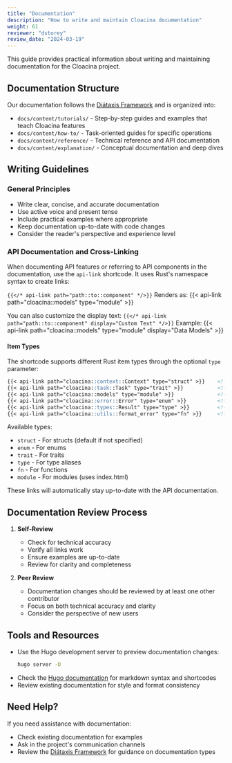 ```yaml
---
title: "Documentation"
description: "How to write and maintain Cloacina documentation"
weight: 61
reviewer: "dstorey"
review_date: "2024-03-19"
---
```



This guide provides practical information about writing and maintaining documentation for the Cloacina project.

## Documentation Structure

Our documentation follows the [Diátaxis Framework](https://diataxis.fr/) and is organized into:
- `docs/content/tutorials/` - Step-by-step guides and examples that teach Cloacina features
- `docs/content/how-to/` - Task-oriented guides for specific operations
- `docs/content/reference/` - Technical reference and API documentation
- `docs/content/explanation/` - Conceptual documentation and deep dives

## Writing Guidelines

### General Principles
- Write clear, concise, and accurate documentation
- Use active voice and present tense
- Include practical examples where appropriate
- Keep documentation up-to-date with code changes
- Consider the reader's perspective and experience level

### API Documentation and Cross-Linking

When documenting API features or referring to API components in the documentation, use the `api-link` shortcode. It uses Rust's namespace syntax to create links:

`{{</* api-link path="path::to::component" */>}}`
Renders as: {{< api-link path="cloacina::models" type="module" >}}

You can also customize the display text:
`{{</* api-link path="path::to::component" display="Custom Text" */>}}`
Example: {{< api-link path="cloacina::models" type="module" display="Data Models" >}}

#### Item Types

The shortcode supports different Rust item types through the optional `type` parameter:

```markdown
{{< api-link path="cloacina::context::Context" type="struct" >}}    <!-- For structs -->
{{< api-link path="cloacina::task::Task" type="trait" >}}           <!-- For traits -->
{{< api-link path="cloacina::models" type="module" >}}              <!-- For modules -->
{{< api-link path="cloacina::error::Error" type="enum" >}}          <!-- For enums -->
{{< api-link path="cloacina::types::Result" type="type" >}}         <!-- For type aliases -->
{{< api-link path="cloacina::utils::format_error" type="fn" >}}     <!-- For functions -->
```

Available types:
- `struct` - For structs (default if not specified)
- `enum` - For enums
- `trait` - For traits
- `type` - For type aliases
- `fn` - For functions
- `module` - For modules (uses index.html)

These links will automatically stay up-to-date with the API documentation.

## Documentation Review Process

1. **Self-Review**
   - Check for technical accuracy
   - Verify all links work
   - Ensure examples are up-to-date
   - Review for clarity and completeness

2. **Peer Review**
   - Documentation changes should be reviewed by at least one other contributor
   - Focus on both technical accuracy and clarity
   - Consider the perspective of new users

## Tools and Resources

- Use the Hugo development server to preview documentation changes:
  ```bash
  hugo server -D
  ```
- Check the [Hugo documentation](https://gohugo.io/documentation/) for markdown syntax and shortcodes
- Review existing documentation for style and format consistency

## Need Help?

If you need assistance with documentation:
- Check existing documentation for examples
- Ask in the project's communication channels
- Review the [Diátaxis Framework](https://diataxis.fr/) for guidance on documentation types
